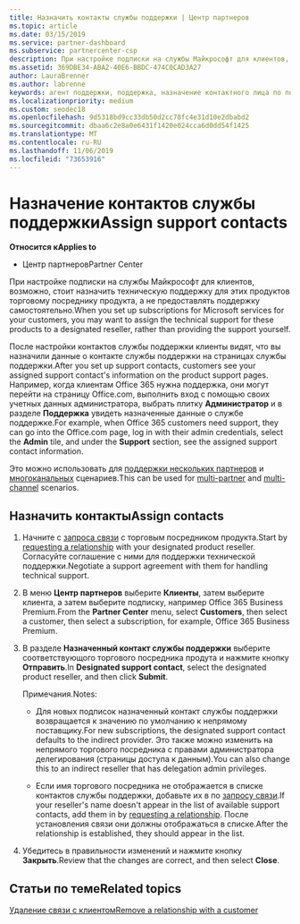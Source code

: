 ```yaml
---
title: Назначить контакты службы поддержки | Центр партнеров
ms.topic: article
ms.date: 03/15/2019
ms.service: partner-dashboard
ms.subservice: partnercenter-csp
description: При настройке подписки на службы Майкрософт для клиентов, возможно, стоит назначить техническую поддержку для этих продуктов торговому посреднику продукта, а не предоставлять поддержку самостоятельно.
ms.assetid: 369DBE34-ABA2-40E6-BBDC-474C0CAD3A27
author: LauraBrenner
ms.author: labrenne
keywords: агент поддержки, поддержка, назначение контактного лица по поддержке, назначенное контактное лицо из службы поддержки
ms.localizationpriority: medium
ms.custom: seodec18
ms.openlocfilehash: 9d5318bd9cc33db50d2cc78fc4e31d10e2dbabd2
ms.sourcegitcommit: dbaa6c2e8a0e6431f1420e024cca6d0dd54f1425
ms.translationtype: MT
ms.contentlocale: ru-RU
ms.lasthandoff: 11/06/2019
ms.locfileid: "73653916"
---
```

# <a name="assign-support-contacts"></a><span data-ttu-id="9a67f-104">Назначение контактов службы поддержки</span><span class="sxs-lookup"><span data-stu-id="9a67f-104">Assign support contacts</span></span>

<span data-ttu-id="9a67f-105">**Относится к**</span><span class="sxs-lookup"><span data-stu-id="9a67f-105">**Applies to**</span></span>

-  <span data-ttu-id="9a67f-106">Центр партнеров</span><span class="sxs-lookup"><span data-stu-id="9a67f-106">Partner Center</span></span>

<span data-ttu-id="9a67f-107">При настройке подписки на службы Майкрософт для клиентов, возможно, стоит назначить техническую поддержку для этих продуктов торговому посреднику продукта, а не предоставлять поддержку самостоятельно.</span><span class="sxs-lookup"><span data-stu-id="9a67f-107">When you set up subscriptions for Microsoft services for your customers, you may want to assign the technical support for these products to a designated reseller, rather than providing the support yourself.</span></span>

<span data-ttu-id="9a67f-108">После настройки контактов службы поддержки клиенты видят, что вы назначили данные о контакте службы поддержки на страницах службы поддержки.</span><span class="sxs-lookup"><span data-stu-id="9a67f-108">After you set up support contacts, customers see your assigned support contact's information on the product support pages.</span></span> <span data-ttu-id="9a67f-109">Например, когда клиентам Office 365 нужна поддержка, они могут перейти на страницу Office.com, выполнить вход с помощью своих учетных данных администратора, выбрать плитку **Администратор** и в разделе **Поддержка** увидеть назначенные данные о службе поддержке.</span><span class="sxs-lookup"><span data-stu-id="9a67f-109">For example, when Office 365 customers need support, they can go into the Office.com page, log in with their admin credentials, select the **Admin** tile, and under the **Support** section, see the assigned support contact information.</span></span>

<span data-ttu-id="9a67f-110">Это можно использовать для [поддержки нескольких партнеров](multipartner.md) и [многоканальных](multichannel.md) сценариев.</span><span class="sxs-lookup"><span data-stu-id="9a67f-110">This can be used for [multi-partner](multipartner.md) and [multi-channel](multichannel.md) scenarios.</span></span> 

<a href="" id="assigncontacts"></a>
## <a name="assign-contacts"></a><span data-ttu-id="9a67f-111">Назначить контакты</span><span class="sxs-lookup"><span data-stu-id="9a67f-111">Assign contacts</span></span>

1.  <span data-ttu-id="9a67f-112">Начните с [запроса связи](request-a-relationship-with-a-customer.md) с торговым посредником продукта.</span><span class="sxs-lookup"><span data-stu-id="9a67f-112">Start by [requesting a relationship](request-a-relationship-with-a-customer.md) with your designated product reseller.</span></span> <span data-ttu-id="9a67f-113">Согласуйте соглашение с ними для поддержки технической поддержки.</span><span class="sxs-lookup"><span data-stu-id="9a67f-113">Negotiate a support agreement with them for handling technical support.</span></span>

2.  <span data-ttu-id="9a67f-114">В меню **Центр партнеров** выберите **Клиенты**, затем выберите клиента, а затем выберите подписку, например Office 365 Business Premium.</span><span class="sxs-lookup"><span data-stu-id="9a67f-114">From the **Partner Center** menu, select **Customers**, then select a customer, then select a subscription, for example, Office 365 Business Premium.</span></span>

3.  <span data-ttu-id="9a67f-115">В разделе **Назначенный контакт службы поддержки** выберите соответствующого торгового посредника продута и нажмите кнопку **Отправить**.</span><span class="sxs-lookup"><span data-stu-id="9a67f-115">In  **Designated support contact**, select the designated product reseller, and then click **Submit**.</span></span> 

    <span data-ttu-id="9a67f-116">Примечания.</span><span class="sxs-lookup"><span data-stu-id="9a67f-116">Notes:</span></span> 
    
    *  <span data-ttu-id="9a67f-117">Для новых подписок назначенный контакт службы поддержки возвращается к значению по умолчанию к непрямому поставщику.</span><span class="sxs-lookup"><span data-stu-id="9a67f-117">For new subscriptions, the designated support contact defaults to the indirect provider.</span></span> <span data-ttu-id="9a67f-118">Это также можно изменить на непрямого торгового посредника с правами администратора делегирования (страницы доступа к данным).</span><span class="sxs-lookup"><span data-stu-id="9a67f-118">You can also change this to an indirect reseller that has delegation admin privileges.</span></span>
    
    *  <span data-ttu-id="9a67f-119">Если имя торгового посредника не отображается в списке контактов службы поддержки, добавьте их в по [запросу связи](request-a-relationship-with-a-customer.md).</span><span class="sxs-lookup"><span data-stu-id="9a67f-119">If your reseller's name doesn't appear in the list of available support contacts, add them in by [requesting a relationship](request-a-relationship-with-a-customer.md).</span></span> <span data-ttu-id="9a67f-120">После установления связи они должны отображаться в списке.</span><span class="sxs-lookup"><span data-stu-id="9a67f-120">After the relationship is established, they should appear in the list.</span></span>  

4.  <span data-ttu-id="9a67f-121">Убедитесь в правильности изменений и нажмите кнопку **Закрыть**.</span><span class="sxs-lookup"><span data-stu-id="9a67f-121">Review that the changes are correct, and then select **Close**.</span></span>

## <a name="related-topics"></a><span data-ttu-id="9a67f-122">Статьи по теме</span><span class="sxs-lookup"><span data-stu-id="9a67f-122">Related topics</span></span>

[<span data-ttu-id="9a67f-123">Удаление связи с клиентом</span><span class="sxs-lookup"><span data-stu-id="9a67f-123">Remove a relationship with a customer</span></span>](remove-a-relationship.md)